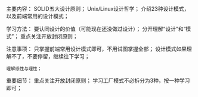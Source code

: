 主要内容：
    SOLID五大设计原则；
    Unix/Linux设计哲学；
    介绍23种设计模式，以及前端常用的设计模式；

学习方法：
    要认同设计的价值（可能现在还没做过设计）；
    分开理解“设计”和“模式”；
    重点关注开放封闭原则；

注意事项：
    只掌握前端常用设计模式即可，不用试图掌握全部；
    设计模式如果理解不了，不要停留，继续往下学习；

    理解感性与理性；

重要细节：
    重点关注开放封闭原则；
    学习工厂模式不必拆分为3种，按一种学习即可；